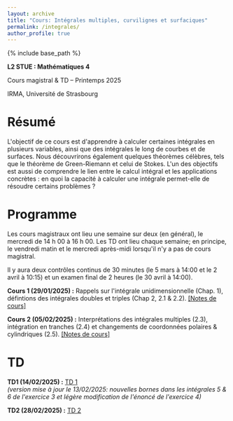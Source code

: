 ```yaml
---
layout: archive
title: "Cours: Intégrales multiples, curvilignes et surfaciques"
permalink: /integrales/
author_profile: true
---
```


{% include base_path %}

**L2 STUE : Mathématiques 4**  

Cours magistral & TD – Printemps 2025  

IRMA, Université de Strasbourg  

# Résumé  

L'objectif de ce cours est d'apprendre à calculer certaines intégrales en plusieurs variables, ainsi que des intégrales le long de courbes et de surfaces. Nous découvrirons également quelques théorèmes célèbres, tels que le théorème de Green-Riemann et celui de Stokes. L'un des objectifs est aussi de comprendre le lien entre le calcul intégral et les applications concrètes : en quoi la capacité à calculer une intégrale permet-elle de résoudre certains problèmes ?  

# Programme  

Les cours magistraux ont lieu une semaine sur deux (en général), le mercredi de 14 h 00 à 16 h 00. Les TD ont lieu chaque semaine; en principe, le vendredi matin et le mercredi après-midi lorsqu'il n'y a pas de cours magistral.  

Il y aura deux contrôles continus de 30 minutes (le 5 mars à 14:00 et le 2 avril à 10:15) et un examen final de 2 heures (le 30 avril à 14:00).  

**Cours 1 (29/01/2025) :** Rappels sur l'intégrale unidimensionnelle (Chap. 1), défintions des intégrales doubles et triples (Chap 2, 2.1 & 2.2). [[Notes de cours]](http://arnaudmaret.github.io/files/cours-1.pdf) 

**Cours 2 (05/02/2025) :** Interprétations des intégrales multiples (2.3), intégration en tranches (2.4) et changements de coordonnées polaires & cylindriques (2.5). [[Notes de cours]](http://arnaudmaret.github.io/files/cours-2.pdf) 

# TD  

**TD1 (14/02/2025) :** [TD 1](http://arnaudmaret.github.io/files/TD1.pdf)  
*(version mise à jour le 13/02/2025: nouvelles bornes dans les intégrales 5 & 6 de l'exercice 3 et légère modification de l'énoncé de l'exercice 4)*

**TD2 (28/02/2025) :** [TD 2](http://arnaudmaret.github.io/files/TD2.pdf)  

